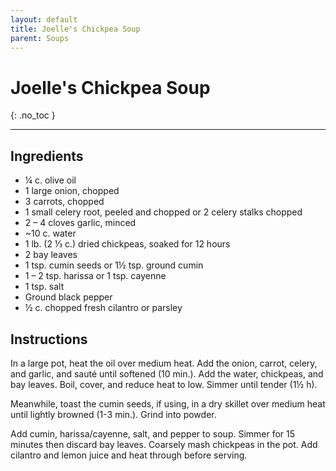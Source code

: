 ```yaml
---
layout: default
title: Joelle's Chickpea Soup
parent: Soups
---
```


# Joelle's Chickpea Soup
{: .no_toc }

---

## Ingredients
<ul>
	<li>¼ c. olive oil</li>
	<li>1 large onion, chopped</li>
	<li>3 carrots, chopped</li>
	<li>1 small celery root, peeled and chopped or 2 celery stalks chopped</li>
	<li>2 – 4 cloves garlic, minced</li>
	<li>~10 c. water</li>
	<li>1 lb. (2 ⅓ c.) dried chickpeas, soaked for 12 hours</li>
	<li>2 bay leaves</li>
	<li>1 tsp. cumin seeds or 1½ tsp. ground cumin</li>
	<li>1 – 2 tsp. harissa or 1 tsp. cayenne</li>
	<li>1 tsp. salt</li>
	<li>Ground black pepper</li>
	<li>½ c. chopped fresh cilantro or parsley</li>
</ul>

## Instructions
In a large pot, heat the oil over medium heat. Add the onion, carrot, celery, and garlic, and sauté until softened (10 min.). Add the water, chickpeas, and bay leaves. Boil, cover, and reduce heat to low. Simmer until tender (1½ h).

Meanwhile, toast the cumin seeds, if using, in a dry skillet over medium heat until lightly browned (1-3 min.). Grind into powder.

Add cumin, harissa/cayenne, salt, and pepper to soup. Simmer for 15 minutes then discard bay leaves. Coarsely mash chickpeas in the pot. Add cilantro and lemon juice and heat through before serving.